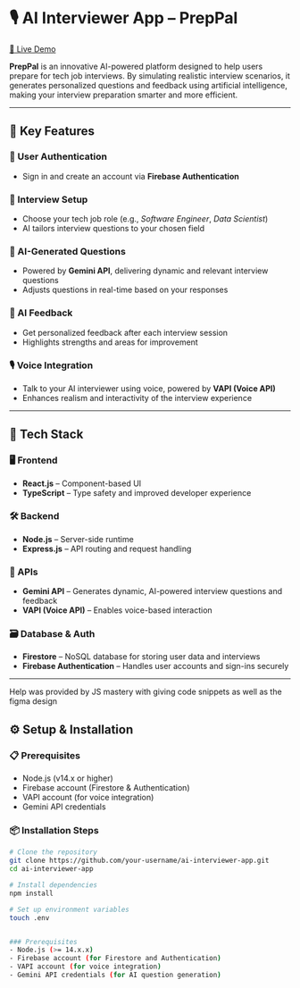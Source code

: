 # 🎙️ AI Interviewer App – PrepPal

[🔗 Live Demo](https://ai-interviewer-is1vpmrxa-keaton-nordbys-projects.vercel.app)

**PrepPal** is an innovative AI-powered platform designed to help users prepare for tech job interviews. By simulating realistic interview scenarios, it generates personalized questions and feedback using artificial intelligence, making your interview preparation smarter and more efficient.

---

## 🧠 Key Features

### 🔐 User Authentication
- Sign in and create an account via **Firebase Authentication**

### 🎯 Interview Setup
- Choose your tech job role (e.g., *Software Engineer*, *Data Scientist*)
- AI tailors interview questions to your chosen field

### 💬 AI-Generated Questions
- Powered by **Gemini API**, delivering dynamic and relevant interview questions
- Adjusts questions in real-time based on your responses

### 🧾 AI Feedback
- Get personalized feedback after each interview session
- Highlights strengths and areas for improvement

### 🎙️ Voice Integration
- Talk to your AI interviewer using voice, powered by **VAPI (Voice API)**
- Enhances realism and interactivity of the interview experience

---

## 🧰 Tech Stack

### 🖥️ Frontend
- **React.js** – Component-based UI
- **TypeScript** – Type safety and improved developer experience

### 🛠️ Backend
- **Node.js** – Server-side runtime
- **Express.js** – API routing and request handling

### 🔗 APIs
- **Gemini API** – Generates dynamic, AI-powered interview questions and feedback
- **VAPI (Voice API)** – Enables voice-based interaction

### 🗃️ Database & Auth
- **Firestore** – NoSQL database for storing user data and interviews
- **Firebase Authentication** – Handles user accounts and sign-ins securely

---

Help was provided by JS mastery with giving code snippets as well as the figma design

## ⚙️ Setup & Installation

### 📋 Prerequisites
- Node.js (v14.x or higher)
- Firebase account (Firestore & Authentication)
- VAPI account (for voice integration)
- Gemini API credentials

### 📦 Installation Steps

```bash
# Clone the repository
git clone https://github.com/your-username/ai-interviewer-app.git
cd ai-interviewer-app

# Install dependencies
npm install

# Set up environment variables
touch .env


### Prerequisites
- Node.js (>= 14.x.x)
- Firebase account (for Firestore and Authentication)
- VAPI account (for voice integration)
- Gemini API credentials (for AI question generation)
